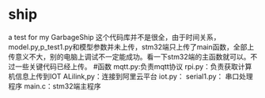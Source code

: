 # ship
a test for my GarbageShip
这个代码库并不是很全，由于时间关系，model.py,p_test1.py和模型参数并未上传，stm32端只上传了main函数，全部上传意义不大，别的电脑上调试不一定能成功。看一下stm32端的主函数就可以。不过一些关键代码已经上传。
#函数
mqtt.py:负责mqtt协议
rpi.py：负责获取计算机信息上传到IOT
ALilink,py：连接到阿里云平台
iot.py： 
serial1.py： 串口处理程序
main.c：stm32端主程序
